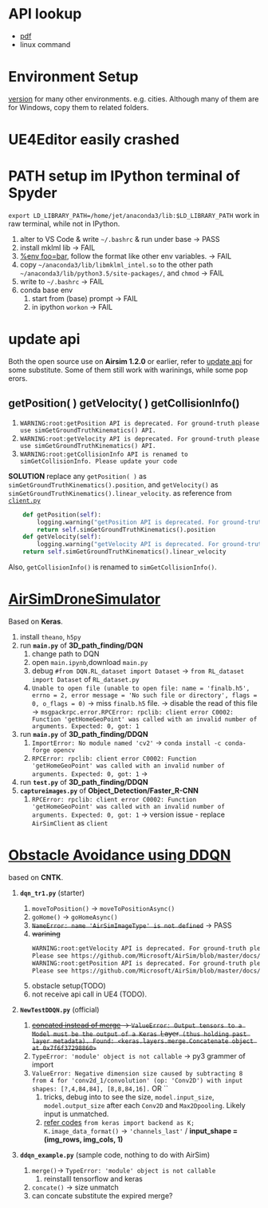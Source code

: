 # API lookup
* [pdf]()
* linux command


# Environment Setup
[version](https://github.com/Microsoft/AirSim/releases/tag/v1.2.0Linux) for many other environments. e.g. cities. Although many of them are for Windows, copy them to related folders.


# UE4Editor easily crashed

# PATH setup im IPython terminal of Spyder
`export LD_LIBRARY_PATH=/home/jet/anaconda3/lib:$LD_LIBRARY_PATH` work in raw terminal, while not in IPython. 
1. alter to VS Code & write `~/.bashrc` & run under base -> PASS
2. install mklml lib  -> FAIL
3. [%env foo=bar](https://ipython.readthedocs.io/en/stable/interactive/shell.html#environment-variables), follow the format like other env variables. -> FAIL
4. copy `~/anaconda3/lib/libmklml_intel.so` to the other path `~/anaconda3/lib/python3.5/site-packages/`, and `chmod` -> FAIL
5. write to `~/.bashrc` -> FAIL
6. conda base env
    1. start from (base) prompt -> FAIL
    2. in ipython `workon` -> FAIL


# update api
Both the open source use on __Airsim 1.2.0__ or earlier, refer to [update api](https://github.com/Microsoft/AirSim/blob/master/docs/upgrade_apis.md) for some substitute. Some of them still work with warinings, while some pop erors.
## getPosition( ) getVelocity( ) getCollisionInfo() 
1. `WARNING:root:getPosition API is deprecated. For ground-truth please use simGetGroundTruthKinematics() API.`
2. `WARNING:root:getVelocity API is deprecated. For ground-truth please use simGetGroundTruthKinematics() API.` 
3. `WARNING:root:getCollisionInfo API is renamed to simGetCollisionInfo. Please update your code`  


__SOLUTION__
replace any `getPosition( )` as `simGetGroundTruthKinematics().position`, and `getVelocity()` as `simGetGroundTruthKinematics().linear_velocity`. as reference from [`client.py`](https://github.com/Microsoft/AirSim/blob/master/PythonClient/airsim/client.py)  
``` python
    def getPosition(self):
        logging.warning("getPosition API is deprecated. For ground-truth please use simGetGroundTruthKinematics() API." + self.upgrade_api_help)
        return self.simGetGroundTruthKinematics().position
    def getVelocity(self):
        logging.warning("getVelocity API is deprecated. For ground-truth please use simGetGroundTruthKinematics() API." + self.upgrade_api_help)
    return self.simGetGroundTruthKinematics().linear_velocity
```
Also, `getCollisionInfo()` is renamed to `simGetCollisionInfo()`. 


# [AirSimDroneSimulator](https://github.com/AirSimDroneSimulator/AirSim)

Based on __Keras__.

1. install `theano`, `h5py`
2. run __`main.py`__ of __3D_path_finding/DQN__
    1. change path to DQN
    2. open `main.ipynb`,download `main.py`
    3. debug `#from DQN.RL_dataset import Dataset` -> 
`from RL_dataset import Dataset` of `RL_dataset.py`
    4. `Unable to open file (unable to open file: name = 'finalb.h5', errno = 2, error message = 'No such file or directory', flags = 0, o_flags = 0)` -> miss `finalb.h5` file. -> disable the read of this file -> `msgpackrpc.error.RPCError: rpclib: client error C0002: Function 'getHomeGeoPoint' was called with an invalid number of arguments. Expected: 0, got: 1`
3. run __`main.py`__ of __3D_path_finding/DDQN__
    1. `ImportError: No module named 'cv2'` -> `conda install -c conda-forge opencv`
    2. `RPCError: rpclib: client error C0002: Function 'getHomeGeoPoint' was called with an invalid number of arguments. Expected: 0, got: 1` ->
4. run __`test.py`__ of __3D_path_finding/DDQN__
5. __`captureimages.py`__ of __Object_Detection/Faster_R-CNN__
    1. `RPCError: rpclib: client error C0002: Function 'getHomeGeoPoint' was called with an invalid number of arguments. Expected: 0, got: 1` -> version issue - replace `AirSimClient` as `client`


# [Obstacle Avoidance using DDQN](https://github.com/npd15393/Obstacle-Avoidance-using-DDQN)
based on __CNTK__.

	


1. __`dqn_tr1.py`__ (starter)
    1. `moveToPosition()` -> `moveToPositionAsync()`
    2. `goHome()` -> `goHomeAsync()`
    3. ~~`NameError: name 'AirSimImageType' is not defined`~~ -> PASS
    4. ~~warining~~
        ``` bash
        WARNING:root:getVelocity API is deprecated. For ground-truth please use simGetGroundTruthKinematics() API.
        Please see https://github.com/Microsoft/AirSim/blob/master/docs/upgrade_apis.md for more info.
        WARNING:root:getPosition API is deprecated. For ground-truth please use simGetGroundTruthKinematics() API.
        Please see https://github.com/Microsoft/AirSim/blob/master/docs/upgrade_apis.md for more info.
        ```
    5. obstacle setup(TODO)
    4. not receive api call in UE4 (TODO).

2. __`NewTestDDQN.py`__ (official)
    1. ~~[concated instead of merge](https://stackoverflow.com/questions/51075666/how-to-implement-merge-from-keras-layers) -> `ValueError: Output tensors to a Model must be the output of a Keras `Layer` (thus holding past layer metadata). Found: <keras.layers.merge.Concatenate object at 0x7f6f37298860>`~~
    2. `TypeError: 'module' object is not callable` -> py3 grammer of import
    3. `ValueError: Negative dimension size caused by subtracting 8 from 4 for 'conv2d_1/convolution' (op: 'Conv2D') with input shapes: [?,4,84,84], [8,8,84,16].` OR ``
        1. tricks, debug into to see the size, `model.input_size`, `model.output_size` after each `Conv2D` and `Max2Dpooling`. Likely input is unmatched.
        2. [refer codes](https://github.com/keras-team/keras/blob/master/examples/mnist_cnn.py) `from keras import backend as K; K.image_data_format()` -> `'channels_last'` / __input_shape = (img_rows, img_cols, 1)__

3. __`ddqn_example.py`__ (sample code, nothing to do with AirSim) 
    1. `merge()`-> `TypeError: 'module' object is not callable`
        1. reinstalll tensorflow and keras
    2. `concate()` -> size unmatch
    3. can concate substitute the expired merge?